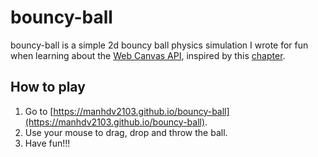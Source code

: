 # bouncy-ball
bouncy-ball is a simple 2d bouncy ball physics simulation I wrote for fun when learning about the [Web Canvas API](https://developer.mozilla.org/en-US/docs/Web/API/Canvas_API), inspired by this [chapter](https://developer.mozilla.org/en-US/docs/Web/API/Canvas_API/Tutorial/Advanced_animations).

## How to play
1. Go to [https://manhdv2103.github.io/bouncy-ball](https://manhdv2103.github.io/bouncy-ball).
2. Use your mouse to drag, drop and throw the ball.
3. Have fun!!!
